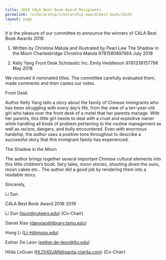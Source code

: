 ```yaml
---
title: 2019 CALA Best Book Award Recipients
permalink: /scholarship/scholarship-award/best-book/2019/
layout: page
---
```

It is the pleasure of our committee to announce the winners of CALA Best Book Awards 2019:

1. Written by Christina Matula and Illustrated by Pearl Law
The Shadow in the Moon
Charlesbridge
Christina Matula
9781580897464
July 2018

2. Kelly Yang
Front Desk
Scholastic Inc.
Emily Heddleson
9781338157796
May 2018

We received 4 nominated titles. The committee carefully evaluated them, made comments and then castes our votes.

Front Desk

Author Kelly Yang tells a story about the family of Chinese immigrants who has been struggling with every day’s life, from the view of a ten-year-old girl who takes over the front desk of a motel that her parents manage. With her parents, this little girl needs to deal with a cruel and exploitive owner while handling all kinds of problem pertaining to the routine management as well as racism, dangers, and bully encountered. Even with enormous hardship, the author uses a positive tone throughout to describe a successful story that this immigrant family has experienced.


The Shadow in the Moon

The author brings together several important Chinese cultural elements into this little children’s book: fairy tales, moon stories, shooting down the suns, moon cakes etc.. The author did a good job by rendering them into a readable story.

 
Sincerely,

Li Sun

CALA Best Book Award 2018-2019

Li Sun (lisun@rutgers.edu) (Co-Chair)

Daniel Xiao (danxiao@library.tamu.edu)

Hong Li (Li-H@mssu.edu)

Esther De Leon (esther.de-leon@ttu.edu)

Hilda LoGuan (HLOHGUAN@santa-clarita.com) (Co-Chair)